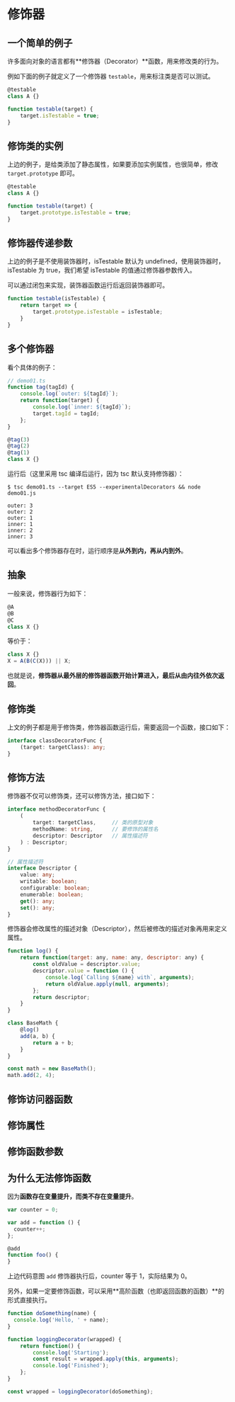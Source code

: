 # 修饰器

## 一个简单的例子

许多面向对象的语言都有**修饰器（Decorator）**函数，用来修改类的行为。

例如下面的例子就定义了一个修饰器 `testable`，用来标注类是否可以测试。

```js
@testable
class A {}

function testable(target) {
    target.isTestable = true;
}
```

## 修饰类的实例

上边的例子，是给类添加了静态属性，如果要添加实例属性，也很简单，修改 `target.prototype` 即可。

```js
@testable
class A {}

function testable(target) {
    target.prototype.isTestable = true;
}
```

## 修饰器传递参数

上边的例子是不使用装饰器时，isTestable 默认为 undefined，使用装饰器时，isTestable 为 true，我们希望 isTestable 的值通过修饰器参数传入。

可以通过闭包来实现，装饰器函数运行后返回装饰器即可。

```js
function testable(isTestable) {
    return target => {
        target.prototype.isTestable = isTestable;
    }
}
```

## 多个修饰器

看个具体的例子：

```ts
// demo01.ts
function tag(tagId) {
    console.log(`outer: ${tagId}`);
    return function(target) {
        console.log(`inner: ${tagId}`);
        target.tagId = tagId;
    };
}

@tag(3)
@tag(2)
@tag(1)
class X {}
```

运行后（这里采用 tsc 编译后运行，因为 tsc 默认支持修饰器）：

```shell
$ tsc demo01.ts --target ES5 --experimentalDecorators && node demo01.js

outer: 3
outer: 2
outer: 1
inner: 1
inner: 2
inner: 3
```

可以看出多个修饰器存在时，运行顺序是**从外到内，再从内到外**。

## 抽象

一般来说，修饰器行为如下：

```js
@A
@B
@C
class X {}
```

等价于：

```js
class X {}
X = A(B(C(X))) || X;
```

也就是说，**修饰器从最外层的修饰器函数开始计算进入，最后从由内往外依次返回**。

## 修饰类

上文的例子都是用于修饰类，修饰器函数运行后，需要返回一个函数，接口如下：

```ts
interface classDecoratorFunc {
    (target: targetClass): any;
}
```

## 修饰方法

修饰器不仅可以修饰类，还可以修饰方法，接口如下：

```ts
interface methodDecoratorFunc {
    (
        target: targetClass,     // 类的原型对象
        methodName: string,      // 要修饰的属性名
        descriptor: Descriptor   // 属性描述符
    ) : Descriptor;
}

// 属性描述符
interface Descriptor {
    value: any;
    writable: boolean;
    configurable: boolean;
    enumerable: boolean;
    get(): any;
    set(): any;
}
```

修饰器会修改属性的描述对象（Descriptor），然后被修改的描述对象再用来定义属性。

```js
function log() {
    return function(target: any, name: any, descriptor: any) {
        const oldValue = descriptor.value;
        descriptor.value = function () {
            console.log(`Calling ${name} with`, arguments);
            return oldValue.apply(null, arguments);
        };
        return descriptor;
    }
}

class BaseMath {
    @log()
    add(a, b) {
        return a + b;
    }
}

const math = new BaseMath();
math.add(2, 4);
```

## 修饰访问器函数

## 修饰属性

## 修饰函数参数

## 为什么无法修饰函数

因为**函数存在变量提升，而类不存在变量提升**。

```js
var counter = 0;

var add = function () {
  counter++;
};

@add
function foo() {
}
```

上边代码意图 `add` 修饰器执行后，counter 等于 1，实际结果为 0。

另外，如果一定要修饰函数，可以采用**高阶函数（也即返回函数的函数）**的形式直接执行。

```js
function doSomething(name) {
  console.log('Hello, ' + name);
}

function loggingDecorator(wrapped) {
    return function() {
        console.log('Starting');
        const result = wrapped.apply(this, arguments);
        console.log('Finished');
    };
}

const wrapped = loggingDecorator(doSomething);
```
